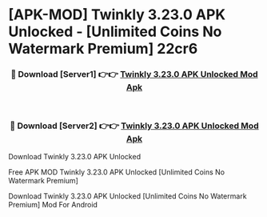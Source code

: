 # [APK-MOD] Twinkly 3.23.0 APK Unlocked - [Unlimited Coins No Watermark Premium] 22cr6



<div align="center">
<h3>🔴 Download [Server1] 👉👉 <a href="https://momento.my/?title=Twinkly_3.23.0_APK_Unlocked">Twinkly 3.23.0 APK Unlocked Mod Apk</a></h3><br>

<h3>🔴 Download [Server2] 👉👉 <a href="https://momento.my/?title=Twinkly_3.23.0_APK_Unlocked">Twinkly 3.23.0 APK Unlocked Mod Apk</a></h3>
</div>



Download Twinkly 3.23.0 APK Unlocked 

Free APK MOD Twinkly 3.23.0 APK Unlocked [Unlimited Coins No Watermark Premium]

Download Twinkly 3.23.0 APK Unlocked [Unlimited Coins No Watermark Premium] Mod For Android
